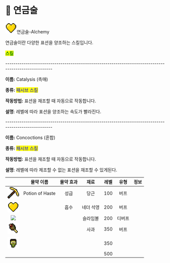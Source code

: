 # 💊 연금술

![](<../../.gitbook/assets/AbsorptionEffect (1).webp>)연금술-Alchemy



연금술이란 다양한 표션을 양조하는 스킬입니다.



<mark style="color:green;">**스킬**</mark>

\-----------------------------------------------------------------------------------------------------

**이름:** Catalysis (촉매)

**종류:** <mark style="color:blue;">패시브 스킬</mark>

**작동방법:** 표션을 재조할 때 자동으로 작동합니다.

**설명**: 레벨에 따라 표션을 양조하는 속도가 빨라진다.

\-----------------------------------------------------------------------------------------------------

**이름:** Concoctions (혼합)

**종류:** <mark style="color:blue;">패시브 스킬</mark>

**작동방법:** 표션을 재조할 때 자동으로 작동합니다.

**설명**: 레벨에 따라 제조할 수 없는 표션을 재조할 수 있게된다.





|                                                                                    |      물약 이름      | 물약 효과 |   재료  |  레벨 |  유형 |  정보 |
| :--------------------------------------------------------------------------------: | :-------------: | :---: | :---: | :-: | :-: | :-: |
| <img src="../../.gitbook/assets/HasteEffect (1).webp" alt="" data-size="original"> | Potion of Haste |   성급  |   당근  | 100 |  버프 |     |
|                  ![](../../.gitbook/assets/AbsorptionEffect.webp)                  |                 |   흡수  | 네더 석영 | 200 |  버프 |     |
|              ![](../../.gitbook/assets/Effect\_healthboost\_icon.webp)             |                 |       |  슬라임볼 | 200 | 디버프 |     |
|                    ![](../../.gitbook/assets/HungerEffect.webp)                    |                 |       |   사과  | 350 |  버프 |     |
|                    ![](../../.gitbook/assets/NauseaEffect.webp)                    |                 |       |       | 350 |     |     |
|                                                                                    |                 |       |       | 500 |     |     |
